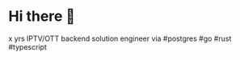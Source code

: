 # Hi there 👋
 
x yrs IPTV/OTT backend solution engineer via #postgres  #go #rust #typescript



 


 

